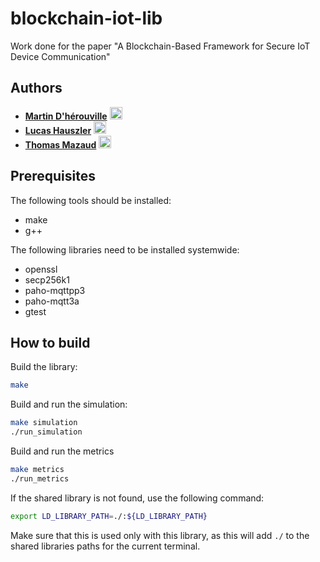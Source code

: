 # blockchain-iot-lib

Work done for the paper "A Blockchain-Based Framework for Secure IoT Device Communication"

## Authors

- [**Martin D'hérouville**](https://github.com/mazettt) <img src="https://github.com/mazettt.png" alt="pp-mazettt" width="20" height="20">
- [**Lucas Hauszler**](https://github.com/ripel2) <img src="https://github.com/ripel2.png" alt="pp-ripel2" width="20" height="20">
- [**Thomas Mazaud**](https://github.com/Fyroeo) <img src="https://github.com/Fyroeo.png" alt="pp-fyoreo" width="20" height="20">

## Prerequisites

The following tools should be installed:
- make
- g++

The following libraries need to be installed systemwide:
- openssl
- secp256k1
- paho-mqttpp3
- paho-mqtt3a
- gtest

## How to build

Build the library:
```bash
make
```

Build and run the simulation:
```bash
make simulation
./run_simulation
```

Build and run the metrics
```bash
make metrics
./run_metrics
```

If the shared library is not found, use the following command:
```bash
export LD_LIBRARY_PATH=./:${LD_LIBRARY_PATH}
```
Make sure that this is used only with this library, as this will add `./` to the shared libraries paths for the current terminal.
